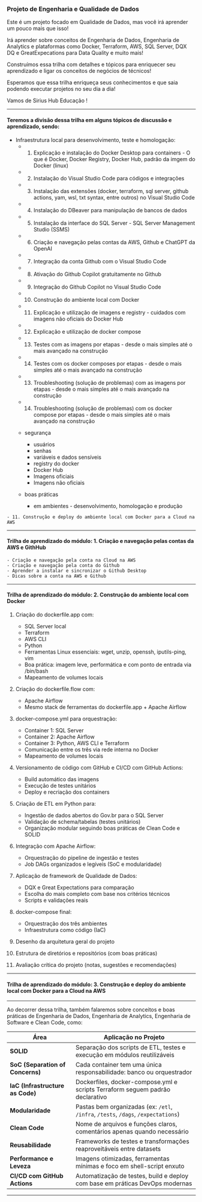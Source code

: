 ### Projeto de Engenharia e Qualidade de Dados

Este é um projeto focado em Qualidade de Dados, mas você irá aprender um pouco mais que isso!

Irá aprender sobre conceitos de Engenharia de Dados, Engenharia de Analytics e plataformas como Docker, Terraform, AWS, SQL Server, DQX DQ e GreatExpecations para Data Quality e muito mais!

Construímos essa trilha com detalhes e tópicos para enriquecer seu aprendizado e ligar os conceitos de negócios de técnicos!

Esperamos que essa trilha enriqueça seus conhecimentos e que saia podendo executar projetos no seu dia a dia!

Vamos de Sirius Hub Educação !

---

#### Teremos a divisão dessa trilha em alguns tópicos de discussão e aprendizado, sendo:
   - Infraestrutura local para desenvolvimento, teste e homologação:
      - 1. Explicação e instalação do Docker Desktop para containers - O que é Docker, Docker Registry, Docker Hub, padrão da imgem do Docker (linux)
      - 2. Instalação do Visual Studio Code para códigos e integrações
      - 3. Instalação das extensões (docker, terraform, sql server, github actions, yam, wsl, txt syntax, entre outros) no Visual Studio Code
      - 4. Instalação do DBeaver para manipulação de bancos de dados
      - 5. Instalação da interface do SQL Server - SQL Server Management Studio (SSMS)
      - 6. Criação e navegação pelas contas da AWS, Github e ChatGPT da OpenAI
      - 7. Integração da conta Github com o Visual Studio Code
      - 8. Ativação do Github Copilot gratuitamente no Github
      - 9. Integração do Github Copilot no Visual Studio Code
      - 10. Construção do ambiente local com Docker
      - 11. Explicação e utilização de imagens e registry - cuidados com imagens não oficiais do Docker Hub
      - 12. Explicação e utilização de docker compose
      - 13. Testes com as imagens por etapas - desde o mais simples até o mais avançado na construção
      - 14. Testes com os docker composes por etapas - desde o mais simples até o mais avançado na construção
      - 13. Troubleshooting (solução de problemas) com as imagens por etapas - desde o mais simples até o mais avançado na construção
      - 14. Troubleshooting (solução de problemas) com os docker compose por etapas - desde o mais simples até o mais avançado na construção

      - segurança
         - usuários
         - senhas
         - variáveis e dados sensíveis
         - registry do docker
         - Docker Hub
         - Imagens oficiais
         - Imagens não oficiais
      - boas práticas
         - em ambientes - desenvolvimento, homologação e produção


    - 11. Construção e deploy do ambiente local com Docker para a Cloud na AWS

---

#### Trilha de aprendizado do módulo: 1. Criação e navegação pelas contas da AWS e GithHub
    - Criação e navegação pela conta na Cloud na AWS
    - Criação e navegação pela conta do Github
    - Aprender a instalar e sincronizar o Github Desktop
    - Dicas sobre a conta na AWS e Github
---

#### Trilha de aprendizado do módulo: 2. Construção do ambiente local com Docker

1. Criação do dockerfile.app com:
   - SQL Server local
   - Terraform
   - AWS CLI
   - Python
   - Ferramentas Linux essenciais: wget, unzip, openssh, iputils-ping, vim
   - Boa prática: imagem leve, performática e com ponto de entrada via /bin/bash
   - Mapeamento de volumes locais

2. Criação do dockerfile.flow com:
   - Apache Airflow
   - Mesmo stack de ferramentas do dockerfile.app + Apache Airflow

3. docker-compose.yml para orquestração:
   - Container 1: SQL Server
   - Container 2: Apache Airflow
   - Container 3: Python, AWS CLI e Terraform
   - Comunicação entre os três via rede interna no Docker
   - Mapeamento de volumes locais

4. Versionamento de código com GitHub e CI/CD com GitHub Actions:
   - Build automático das imagens
   - Execução de testes unitários
   - Deploy e recriação dos containers

5. Criação de ETL em Python para:
   - Ingestão de dados abertos do Gov.br para o SQL Server
   - Validação de schema/tabelas (testes unitários)
   - Organização modular seguindo boas práticas de Clean Code e SOLID

6. Integração com Apache Airflow:
   - Orquestração do pipeline de ingestão e testes
   - Job DAGs organizados e legíveis (SoC e modularidade)

7. Aplicação de framework de Qualidade de Dados:
   - DQX e Great Expectations para comparação
   - Escolha do mais completo com base nos critérios técnicos
   - Scripts e validações reais

8. docker-compose final:
   - Orquestração dos três ambientes
   - Infraestrutura como código (IaC)

9. Desenho da arquitetura geral do projeto

10. Estrutura de diretórios e repositórios (com boas práticas)

11. Avaliação crítica do projeto (notas, sugestões e recomendações)

---

#### Trilha de aprendizado do módulo: 3. Construção e deploy do ambiente local com Docker para a Cloud na AWS

---

Ao decorrer dessa trilha, também falaremos sobre conceitos e boas práticas de Engenharia de Dados, Engenharia de Analytics, Engenharia de Software e Clean Code, como:

| Área                             | Aplicação no Projeto                                                              |
| -------------------------------- | --------------------------------------------------------------------------------- |
| **SOLID**                        | Separação dos scripts de ETL, testes e execução em módulos reutilizáveis          |
| **SoC (Separation of Concerns)** | Cada container tem uma única responsabilidade: banco ou orquestrador              |
| **IaC (Infrastructure as Code)** | Dockerfiles, docker-compose.yml e scripts Terraform seguem padrão declarativo     |
| **Modularidade**                 | Pastas bem organizadas (ex: `/etl`, `/infra`, `/tests`, `/dags`, `/expectations`) |
| **Clean Code**                   | Nome de arquivos e funções claros, comentários apenas quando necessário           |
| **Reusabilidade**                | Frameworks de testes e transformações reaproveitáveis entre datasets              |
| **Performance e Leveza**         | Imagens otimizadas, ferramentas mínimas e foco em shell-script enxuto             |
| **CI/CD com GitHub Actions**     | Automatização de testes, build e deploy com base em práticas DevOps modernas      |

---
